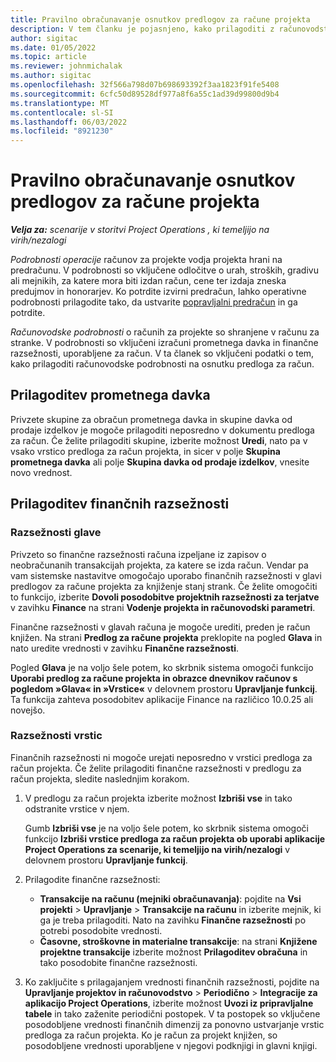 ```yaml
---
title: Pravilno obračunavanje osnutkov predlogov za račune projekta
description: V tem članku je pojasnjeno, kako prilagoditi z računovodstvom povezane informacije na osnutku predloga za račun.
author: sigitac
ms.date: 01/05/2022
ms.topic: article
ms.reviewer: johnmichalak
ms.author: sigitac
ms.openlocfilehash: 32f566a798d07b698693392f3aa1823f91fe5408
ms.sourcegitcommit: 6cfc50d89528df977a8f6a55c1ad39d99800d9b4
ms.translationtype: MT
ms.contentlocale: sl-SI
ms.lasthandoff: 06/03/2022
ms.locfileid: "8921230"
---
```

# <a name="correct-the-accounting-on-draft-project-invoice-proposals"></a>Pravilno obračunavanje osnutkov predlogov za račune projekta

_**Velja za:** scenarije v storitvi Project Operations , ki temeljijo na virih/nezalogi_

*Podrobnosti operacije* računov za projekte vodja projekta hrani na predračunu. V podrobnosti so vključene odločitve o urah, stroških, gradivu ali mejnikih, za katere mora biti izdan račun, cene ter izdaja zneska predujmov in honorarjev. Ko potrdite izvirni predračun, lahko operativne podrobnosti prilagodite tako, da ustvarite [popravljalni predračun](../proforma-invoicing/corrective-invoices.md) in ga potrdite.

*Računovodske podrobnosti* o računih za projekte so shranjene v računu za stranke. V podrobnosti so vključeni izračuni prometnega davka in finančne razsežnosti, uporabljene za račun. V ta članek so vključeni podatki o tem, kako prilagoditi računovodske podrobnosti na osnutku predloga za račun.

## <a name="adjust-sales-tax"></a>Prilagoditev prometnega davka

Privzete skupine za obračun prometnega davka in skupine davka od prodaje izdelkov je mogoče prilagoditi neposredno v dokumentu predloga za račun. Če želite prilagoditi skupine, izberite možnost **Uredi**, nato pa v vsako vrstico predloga za račun projekta, in sicer v polje **Skupina prometnega davka** ali polje **Skupina davka od prodaje izdelkov**, vnesite novo vrednost.

## <a name="adjust-financial-dimensions"></a>Prilagoditev finančnih razsežnosti

### <a name="header-dimensions"></a>Razsežnosti glave

Privzeto so finančne razsežnosti računa izpeljane iz zapisov o neobračunanih transakcijah projekta, za katere se izda račun. Vendar pa vam sistemske nastavitve omogočajo uporabo finančnih razsežnosti v glavi predlogov za račune projekta za knjiženje stanj strank. Če želite omogočiti to funkcijo, izberite **Dovoli posodobitve projektnih razsežnosti za terjatve** v zavihku **Finance** na strani **Vodenje projekta in računovodski parametri**.

Finančne razsežnosti v glavah računa je mogoče urediti, preden je račun knjižen. Na strani **Predlog za račune projekta** preklopite na pogled **Glava** in nato uredite vrednosti v zavihku **Finančne razsežnosti**.

Pogled **Glava** je na voljo šele potem, ko skrbnik sistema omogoči funkcijo **Uporabi predlog za račune projekta in obrazce dnevnikov računov s pogledom »Glava« in »Vrstice«** v delovnem prostoru **Upravljanje funkcij**. Ta funkcija zahteva posodobitev aplikacije Finance na različico 10.0.25 ali novejšo.

### <a name="line-dimensions"></a>Razsežnosti vrstic

Finančnih razsežnosti ni mogoče urejati neposredno v vrstici predloga za račun projekta. Če želite prilagoditi finančne razsežnosti v predlogu za račun projekta, sledite naslednjim korakom.

1. V predlogu za račun projekta izberite možnost **Izbriši vse** in tako odstranite vrstice v njem.

    Gumb **Izbriši vse** je na voljo šele potem, ko skrbnik sistema omogoči funkcijo **Izbriši vrstice predloga za račun projekta ob uporabi aplikacije Project Operations za scenarije, ki temeljijo na virih/nezalogi** v delovnem prostoru **Upravljanje funkcij**.

2. Prilagodite finančne razsežnosti:

    - **Transakcije na računu (mejniki obračunavanja)**: pojdite na **Vsi projekti** \> **Upravljanje** \> **Transakcije na računu** in izberite mejnik, ki ga je treba prilagoditi. Nato na zavihku **Finančne razsežnosti** po potrebi posodobite vrednosti.
    - **Časovne, stroškovne in materialne transakcije**: na strani **Knjižene projektne transakcije** izberite možnost **Prilagoditev obračuna** in tako posodobite finančne razsežnosti.

3. Ko zaključite s prilagajanjem vrednosti finančnih razsežnosti, pojdite na **Upravljanje projektov in računovodstvo** \> **Periodično** \> **Integracije za aplikacijo Project Operations**, izberite možnost **Uvozi iz pripravljalne tabele** in tako zaženite periodični postopek. V ta postopek so vključene posodobljene vrednosti finančnih dimenzij za ponovno ustvarjanje vrstic predloga za račun projekta. Ko je račun za projekt knjižen, so posodobljene vrednosti uporabljene v njegovi podknjigi in glavni knjigi.
